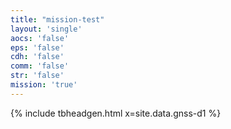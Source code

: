 ```yaml
---
title: "mission-test"
layout: 'single'
aocs: 'false'
eps: 'false'
cdh: 'false'
comm: 'false'
str: 'false'
mission: 'true'
---
```




{% include tbheadgen.html x=site.data.gnss-d1 %}
